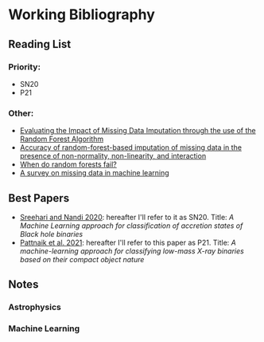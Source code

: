 # Working Bibliography

## Reading List

### Priority: 
* SN20
* P21

### Other: 
* [Evaluating the Impact of Missing Data Imputation
through the use of the Random Forest Algorithm](https://arxiv.org/ftp/arxiv/papers/0812/0812.2412.pdf#:~:text=Results%20indicate%20that%20Random%20Forests,when%20compared%20with%20autoassociative%20networks.)
* [Accuracy of random-forest-based imputation of missing data in the presence of non-normality, non-linearity, and interaction
](https://bmcmedresmethodol.biomedcentral.com/articles/10.1186/s12874-020-01080-1)
* [When do random forests fail?](https://proceedings.neurips.cc/paper/2018/file/204da255aea2cd4a75ace6018fad6b4d-Paper.pdf)
* [A survey on missing data in machine learning
](https://journalofbigdata.springeropen.com/articles/10.1186/s40537-021-00516-9)

## Best Papers
* [Sreehari and Nandi 2020](https://arxiv.org/pdf/2101.06218.pdf): hereafter I'll refer to it as SN20. Title: *A Machine Learning approach for classification of accretion states of
Black hole binaries*
* [Pattnaik et al. 2021](https://pure.rug.nl/ws/portalfiles/portal/157958141/staa3899.pdf): hereafter I'll refer to this paper as P21. Title: *A machine-learning approach for classifying low-mass X-ray binaries based on their compact
object nature*

## Notes

### Astrophysics

### Machine Learning
